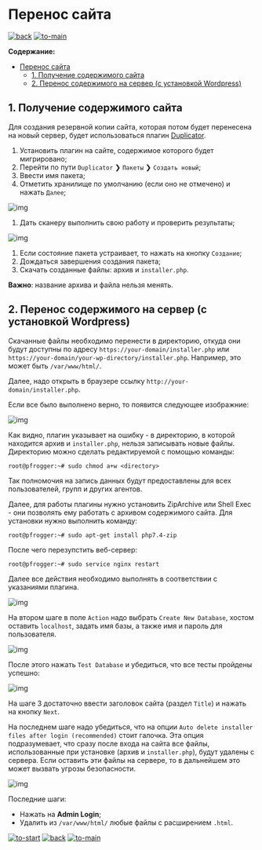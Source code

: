 # Перенос сайта

[![back](https://github.com/Project-Frogger/Wiki/blob/main/img/common/back.png?raw=true)](https://github.com/Project-Frogger/Wiki/blob/main/server/start-config.md) [![to-main](https://github.com/Project-Frogger/Wiki/blob/main/img/common/to-main.png?raw=true)](https://github.com/Project-Frogger/Wiki/blob/main/server/main-server.md)

**Содержание:**

- [Перенос сайта](#перенос-сайта)
  - [1. Получение содержимого сайта](#1-получение-содержимого-сайта)
  - [2. Перенос содержимого на сервер (с установкой Wordpress)](#2-перенос-содержимого-на-сервер-с-установкой-wordpress)

## 1. Получение содержимого сайта

Для создания резервной копии сайта, которая потом будет перенесена на новый сервер, будет использоваться плагин [Duplicator](https://snapcreek.com/duplicator).

1. Установить плагин на сайте, содержимое которого будет мигрировано;
2. Перейти по пути `Duplicator` ❯ `Пакеты` ❯ `Создать новый`;
3. Ввести имя пакета;
4. Отметить хранилище по умолчанию (если оно не отмечено) и нажать `Далее`;

![img](https://github.com/Project-Frogger/Wiki/blob/main/img/server/site-migration/6.png?raw=true)

1. Дать сканеру выполнить свою работу и проверить результаты;

![img](https://github.com/Project-Frogger/Wiki/blob/main/img/server/site-migration/7.png?raw=true)

1. Если состояние пакета устраивает, то нажать на кнопку `Создание`;
2. Дождаться завершения создания пакета;
3. Скачать созданные файлы: архив и `installer.php`.

**Важно**: название архива и файла нельзя менять.

## 2. Перенос содержимого на сервер (с установкой Wordpress)

Скачанные файлы необходимо перенести в директорию, откуда они будут доступны по адресу `https://your-domain/installer.php` или `https://your-domain/your-wp-directory/installer.php`. Например, это может быть `/var/www/html/`.

Далее, надо открыть в браузере ссылку `http://your-domain/installer.php`.

Если все было выполнено верно, то появится следующее изображние:

![img](https://github.com/Project-Frogger/Wiki/blob/main/img/server/site-migration/1.png?raw=true)

Как видно, плагин указывает на ошибку - в директорию, в которой находится архив и `installer.php`, нельзя записывать новые файлы. Директорию можно сделать редактируемой с помощью команды:

```console
root@pfrogger:~# sudo chmod a+w <directory>
```

Так полномочия на запись данных будут предоставлены для всех пользователей, групп и других агентов.

Далее, для работы плагины нужно установить ZipArchive или Shell Exec - они позволять ему работать с архивом содержимого сайта. Для установки нужно выполнить команду:

```console
root@pfrogger:~# sudo apt-get install php7.4-zip
```

После чего перезупстить веб-сервер:

```console
root@pfrogger:~# sudo service nginx restart
```

Далее все действия необходимо выполнять в соответствии с указаниями плагина.

![img](https://github.com/Project-Frogger/Wiki/blob/main/img/server/site-migration/2.png?raw=true)

На втором шаге в поле `Action` надо выбрать `Create New Database`, хостом оставить `localhost`, задать имя базы, а также имя и пароль для пользователя.

![img](https://github.com/Project-Frogger/Wiki/blob/main/img/server/site-migration/3.png?raw=true)

После этого нажать `Test Database` и убедиться, что все тесты пройдены успешно:

![img](https://github.com/Project-Frogger/Wiki/blob/main/img/server/site-migration/4.png?raw=true)

На шаге 3 достаточно ввести заголовок сайта (раздел `Title`) и нажать на кнопку `Next`.

На последнем шаге надо убедиться, что на опции `Auto delete installer files after login (recommended)` стоит галочка. Эта опция подразумевает, что сразу после входа на сайта все файлы, использованные при установке (архив и `installer.php`), будут удалены с сервера. Если оставить эти файлы на сервере, то в дальнейшем это может вызвать угрозы безопасности.

![img](https://github.com/Project-Frogger/Wiki/blob/main/img/server/site-migration/5.png?raw=true)

Последние шаги:

- Нажать на **Admin Login**;
- Удалить из `/var/www/html/` любые файлы с расширением `.html`.

[![to-start](https://github.com/Project-Frogger/Wiki/blob/main/img/common/to-start.png?raw=true)](#) [![back](https://github.com/Project-Frogger/Wiki/blob/main/img/common/back.png?raw=true)](https://github.com/Project-Frogger/Wiki/blob/main/server/start-config.md) [![to-main](https://github.com/Project-Frogger/Wiki/blob/main/img/common/to-main.png?raw=true)](https://github.com/Project-Frogger/Wiki/blob/main/server/main-server.md)
